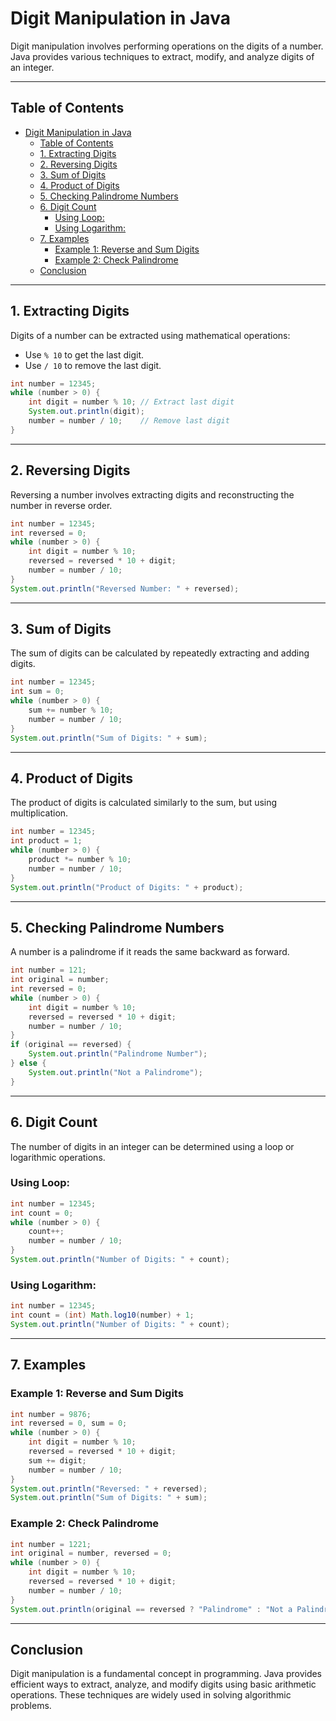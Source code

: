 # Digit Manipulation in Java

Digit manipulation involves performing operations on the digits of a number. Java provides various techniques to extract, modify, and analyze digits of an integer.

---

## Table of Contents
- [Digit Manipulation in Java](#digit-manipulation-in-java)
  - [Table of Contents](#table-of-contents)
  - [1. Extracting Digits](#1-extracting-digits)
  - [2. Reversing Digits](#2-reversing-digits)
  - [3. Sum of Digits](#3-sum-of-digits)
  - [4. Product of Digits](#4-product-of-digits)
  - [5. Checking Palindrome Numbers](#5-checking-palindrome-numbers)
  - [6. Digit Count](#6-digit-count)
    - [Using Loop:](#using-loop)
    - [Using Logarithm:](#using-logarithm)
  - [7. Examples](#7-examples)
    - [Example 1: Reverse and Sum Digits](#example-1-reverse-and-sum-digits)
    - [Example 2: Check Palindrome](#example-2-check-palindrome)
  - [Conclusion](#conclusion)

---

## 1. Extracting Digits
Digits of a number can be extracted using mathematical operations:
- Use `% 10` to get the last digit.
- Use `/ 10` to remove the last digit.

```java
int number = 12345;
while (number > 0) {
    int digit = number % 10; // Extract last digit
    System.out.println(digit);
    number = number / 10;    // Remove last digit
}
```

---

## 2. Reversing Digits
Reversing a number involves extracting digits and reconstructing the number in reverse order.

```java
int number = 12345;
int reversed = 0;
while (number > 0) {
    int digit = number % 10;
    reversed = reversed * 10 + digit;
    number = number / 10;
}
System.out.println("Reversed Number: " + reversed);
```

---

## 3. Sum of Digits
The sum of digits can be calculated by repeatedly extracting and adding digits.

```java
int number = 12345;
int sum = 0;
while (number > 0) {
    sum += number % 10;
    number = number / 10;
}
System.out.println("Sum of Digits: " + sum);
```

---

## 4. Product of Digits
The product of digits is calculated similarly to the sum, but using multiplication.

```java
int number = 12345;
int product = 1;
while (number > 0) {
    product *= number % 10;
    number = number / 10;
}
System.out.println("Product of Digits: " + product);
```

---

## 5. Checking Palindrome Numbers
A number is a palindrome if it reads the same backward as forward.

```java
int number = 121;
int original = number;
int reversed = 0;
while (number > 0) {
    int digit = number % 10;
    reversed = reversed * 10 + digit;
    number = number / 10;
}
if (original == reversed) {
    System.out.println("Palindrome Number");
} else {
    System.out.println("Not a Palindrome");
}
```

---

## 6. Digit Count
The number of digits in an integer can be determined using a loop or logarithmic operations.

### Using Loop:
```java
int number = 12345;
int count = 0;
while (number > 0) {
    count++;
    number = number / 10;
}
System.out.println("Number of Digits: " + count);
```

### Using Logarithm:
```java
int number = 12345;
int count = (int) Math.log10(number) + 1;
System.out.println("Number of Digits: " + count);
```

---

## 7. Examples
### Example 1: Reverse and Sum Digits
```java
int number = 9876;
int reversed = 0, sum = 0;
while (number > 0) {
    int digit = number % 10;
    reversed = reversed * 10 + digit;
    sum += digit;
    number = number / 10;
}
System.out.println("Reversed: " + reversed);
System.out.println("Sum of Digits: " + sum);
```

### Example 2: Check Palindrome
```java
int number = 1221;
int original = number, reversed = 0;
while (number > 0) {
    int digit = number % 10;
    reversed = reversed * 10 + digit;
    number = number / 10;
}
System.out.println(original == reversed ? "Palindrome" : "Not a Palindrome");
```

---

## Conclusion
Digit manipulation is a fundamental concept in programming. Java provides efficient ways to extract, analyze, and modify digits using basic arithmetic operations. These techniques are widely used in solving algorithmic problems.
